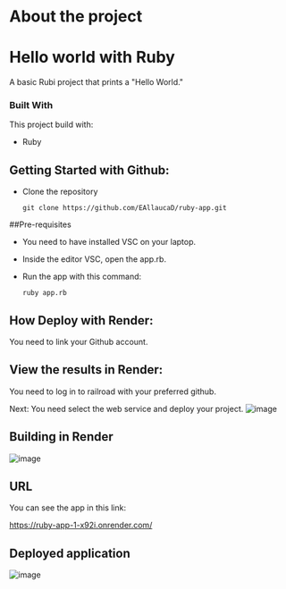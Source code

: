 # About the project

# Hello world with Ruby


A basic Rubi project that prints a "Hello World."

### Built With

This project build with:
 * Ruby

## Getting Started with Github: 
* Clone the repository

    ```
    git clone https://github.com/EAllaucaD/ruby-app.git
    ```


##Pre-requisites

* You need to have installed VSC on your laptop.
* Inside the editor VSC, open the app.rb.

* Run the app with this command:

    ```
    ruby app.rb
    ```

## How Deploy with Render:

You need to link your Github account.


## View the results in Render:
You need to log in to railroad with your preferred github.

Next: You need select the web service and deploy your project.
![image](https://github.com/user-attachments/assets/f96b8535-8b8d-4330-a9d2-811b8fac9bef)

## Building in Render

![image](https://github.com/user-attachments/assets/194a4df7-1086-4a11-84d7-b060d71847b7)

## URL

You can see the app in this link:

https://ruby-app-1-x92i.onrender.com/

## Deployed application

![image](https://github.com/user-attachments/assets/88fea0f0-1ff9-4ef8-83f4-6284badaeee5)
